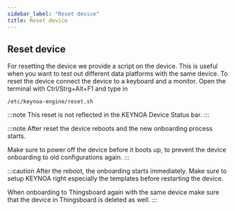 ```yaml
---
sidebar_label: "Reset device"
title: Reset device
---
```


## Reset device

For resetting the device we provide a script on the device. This is useful when you want to test out different data platforms with the same device. To reset the device connect the device to a keyboard and a monitor. Open the terminal with Ctrl/Strg+Alt+F1 and type in 
    
    /etc/keynoa-engine/reset.sh

:::note
This reset is not reflected in the KEYNOA Device Status bar.
:::

:::note
After reset the device reboots and the new onboarding process starts.

Make sure to power off the device before it boots up, to prevent the device onboarding to old configurations again.
:::


:::caution
After the reboot, the onboarding starts immediately.
Make sure to setup KEYNOA right especially the templates before restarting the device.

When onboarding to Thingsboard again with the same device make sure that the device in Thingsboard is deleted as well.
:::